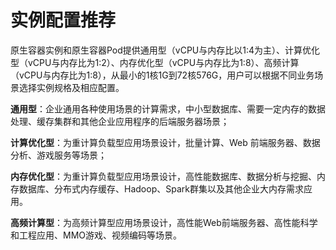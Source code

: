 
# 实例配置推荐

原生容器实例和原生容器Pod提供通用型（vCPU与内存比以1:4为主）、计算优化型（vCPU与内存比为1:2）、内存优化型（vCPU与内存比为1:8）、高频计算（vCPU与内存比为1:8），从最小的1核1G到72核576G，用户可以根据不同业务场景选择实例规格及相应配置。

**通用型**：企业通用各种使用场景的计算需求，中小型数据库、需要一定内存的数据处理、缓存集群和其他企业应用程序的后端服务器场景；

**计算优化型**：为重计算负载型应用场景设计，批量计算、Web 前端服务器、数据分析、游戏服务等场景；

**内存优化型**：为重计算负载型应用场景设计，高性能数据库、数据分析与挖掘、内存数据库、分布式内存缓存、Hadoop、Spark群集以及其他企业大内存需求应用。

**高频计算型**：为高频计算型应用场景设计，高性能Web前端服务器、高性能科学和工程应用、MMO游戏、视频编码等场景。


